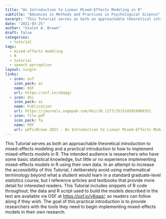 ```yaml
---
title: "An Introduction to Linear Mixed-Effects Modeling in R"
subtitle: "Advances in Methods and Practices in Psychological Science"
excerpt: "This Tutorial serves as both an approachable theoretical introduction to mixed-effects modeling and a practical introduction to how to implement mixed-effects models in R. The intended audience is researchers who have some basic statistical knowledge, but little or no experience implementing mixed-effects models in R using their own data. In an attempt to increase the accessibility of this Tutorial, I deliberately avoid using mathematical terminology beyond what a student would learn in a standard graduate-level statistics course, but I reference articles and textbooks that provide more detail for interested readers. This Tutorial includes snippets of R code throughout; the data and R script used to build the models described in the text are available via OSF at https://osf.io/v6qag/, so readers can follow along if they wish. The goal of this practical introduction is to provide researchers with the tools they need to begin implementing mixed-effects models in their own research."
date: "2021-03-25"
author: "Violet A. Brown"
draft: false
categories:
  - tutorial
tags:
  - mixed-effects modeling
  - R
  - tutorial
  - speech perception 
layout: single
links:
  - icon: osf
    icon_pack: ai
    name: OSF
    url: https://osf.io/v6qag/
  - icon: doi
    icon_pack: ai
    name: Publication
    url: https://journals.sagepub.com/doi/10.1177/2515245920960351 
  - icon: file-pdf
    icon_pack: fa
    name: PDF
    url: pdfs/Brown 2021 - An Introduction to Linear Mixed-Effects Modeling in R.pdf
---
```


This Tutorial serves as both an approachable theoretical introduction to mixed-effects modeling and a practical introduction to how to implement mixed-effects models in R. The intended audience is researchers who have some basic statistical knowledge, but little or no experience implementing mixed-effects models in R using their own data. In an attempt to increase the accessibility of this Tutorial, I deliberately avoid using mathematical terminology beyond what a student would learn in a standard graduate-level statistics course, but I reference articles and textbooks that provide more detail for interested readers. This Tutorial includes snippets of R code throughout; the data and R script used to build the models described in the text are available via OSF at https://osf.io/v6qag/, so readers can follow along if they wish. The goal of this practical introduction is to provide researchers with the tools they need to begin implementing mixed-effects models in their own research.
